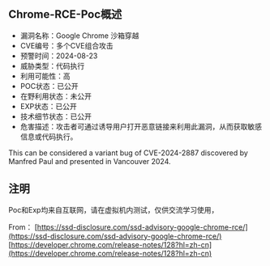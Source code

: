 ## Chrome-RCE-Poc概述

- 漏洞名称：Google Chrome 沙箱穿越
- CVE编号：多个CVE组合攻击
- 预警时间：2024-08-23
- 威胁类型：代码执行
- 利用可能性：高
- POC状态：已公开
- 在野利用状态：未公开
- EXP状态：已公开
- 技术细节状态：已公开
- 危害描述：攻击者可通过诱导用户打开恶意链接来利用此漏洞，从而获取敏感信息或代码执行。

This can be considered a variant bug of CVE-2024-2887 discovered by Manfred Paul and presented in Vancouver 2024.

## 注明

Poc和Exp均来自互联网，请在虚拟机内测试，仅供交流学习使用，

From：
[https://ssd-disclosure.com/ssd-advisory-google-chrome-rce/](https://ssd-disclosure.com/ssd-advisory-google-chrome-rce/)  
[https://developer.chrome.com/release-notes/128?hl=zh-cn](https://developer.chrome.com/release-notes/128?hl=zh-cn)
